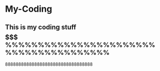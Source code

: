 # My-Coding
This is my coding stuff
$$$$$$$$$$$$$$$$$$$$$$$$$$$
%%%%%%%%%%%%%%%%%%%%%%%%%%%%%%%%%%%%%%%
---------------------------------------
888888888888888888888888888888888
